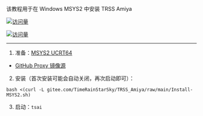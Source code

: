 该教程用于在 Windows MSYS2 中安装 TRSS Amiya

[![访问量](https://visitor-badge.glitch.me/badge?page_id=TimeRainStarSky.TRSS_Amiya-MSYS2&right_color=red&left_text=访%20问%20量)](https://msys2.org)

[![访问量](https://profile-counter.glitch.me/TimeRainStarSky-TRSS_Amiya-MSYS2/count.svg)](https://msys2.org)

---

1. 准备：[MSYS2 UCRT64](https://msys2.org)

- [GitHub Proxy 镜像源](https://ghproxy.com/github.com/msys2/msys2-installer/releases/download/nightly-x86_64/msys2-x86_64-latest.exe)

2. 安装（首次安装可能会自动关闭，再次启动即可）：

```
bash <(curl -L gitee.com/TimeRainStarSky/TRSS_Amiya/raw/main/Install-MSYS2.sh)
```

3. 启动：`tsai`
